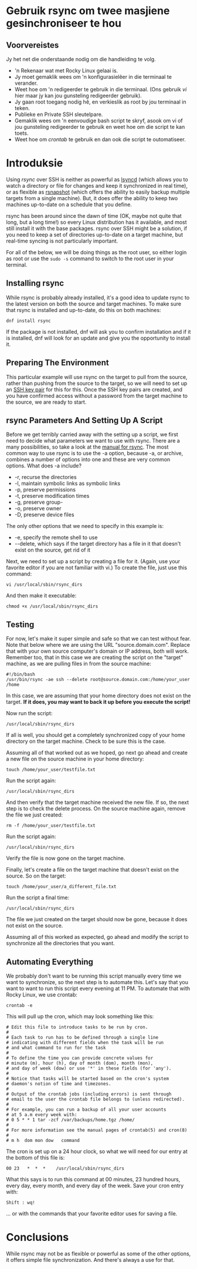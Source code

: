 # Gebruik rsync om twee masjiene gesinchroniseer te hou

## Voorvereistes

Jy het net die onderstaande nodig om die handleiding te volg.

* 'n Rekenaar wat met Rocky Linux gelaai is.
* Jy moet gemaklik wees om 'n konfigurasielêer in die terminaal te verander.
* Weet hoe om 'n redigeerder te gebruik in die terminaal. (Ons gebruik _vi_ hier maar jy kan jou gunsteling redigeerder gebruik).
* Jy gaan root toegang nodig hê, en verkieslik as root by jou terminaal in teken.
* Publieke en Private SSH sleutelpare.
* Gemaklik wees om 'n eenvoudige bash script te skryf, asook om vi of jou gunsteling redigeerder te gebruik en weet hoe om die script te kan toets.
* Weet hoe om _crontab_ te gebruik en dan ook die script te outomatiseer.

# Introduksie

Using _rsync_ over SSH is neither as powerful as [lsyncd](RL_mirroring_lsyncd.md) (which allows you to watch a directory or file for changes and keep it synchronized in real time), or as flexible as [rsnapshot](RL_rsnapshot_backup.md) (which offers the ability to easily backup multiple targets from a single machine). But, it does offer the ability to keep two machines up-to-date on a schedule that you define. 

rsync has been around since the dawn of time (OK, maybe not quite that long, but a long time!) so every Linux distribution has it available, and most still install it with the base packages. rsync over SSH might be a solution, if you need to keep a set of directories up-to-date on a target machine, but real-time syncing is not particularly important. 

For all of the below, we will be doing things as the root user, so either login as root or use the `sudo -s` command to switch to the root user in your terminal.

## Installing rsync

While rsync is probably already installed, it's a good idea to update rsync to the latest version on both the source and target machines. To make sure that rsync is installed and up-to-date, do this on both machines:

`dnf install rsync`

If the package is not installed, dnf will ask you to confirm installation and if it is installed, dnf will look for an update and give you the opportunity to install it.

## Preparing The Environment

This particular example will use rsync on the target to pull from the source, rather than pushing from the source to the target, so we will need to set up an [SSH key pair](RL_ssh_public_private_keys.md) for this for this. Once the SSH key pairs are created, and you have confirmed access without a password from the target machine to the source, we are ready to start.

## rsync Parameters And Setting Up A Script

Before we get terribly carried away with the setting up a script, we first need to decide what parameters we want to use with rsync. There are a many possibilities, so take a look at the [manual for rsync](https://linux.die.net/man/1/rsync). The most common way to use rsync is to use the -a option, because -a, or archive, combines a number of options into one and these are very common options. What does -a include?

* -r, recurse the directories
* -l, maintain symbolic links as symbolic links
* -p, preserve permissions
* -t, preserve modification times
* -g, preserve group-
* -o, preserve owner 
* -D, preserve device files

The only other options that we need to specify in this example is:

* -e, specify the remote shell to use
* --delete, which says if the target directory has a file in it that doesn't exist on the source, get rid of it

Next, we need to set up a script by creating a file for it. (Again, use your favorite editor if you are not familiar with vi.) To create the file, just use this command:

`vi /usr/local/sbin/rsync_dirs`

And then make it executable:

`chmod +x /usr/local/sbin/rsync_dirs`

## Testing

For now, let's make it super simple and safe so that we can test without fear. Note that below where we are using the URL "source.domain.com". Replace that with your own source computer's domain or IP address, both will work. Remember too, that in this case we are creating the script on the "target" machine, as we are pulling files in from the source machine:

```
#!/bin/bash
/usr/bin/rsync -ae ssh --delete root@source.domain.com:/home/your_user /home
```
In this case, we are assuming that your home directory does not exist on the target. **If it does, you may want to back it up before you execute the script!**

Now run the script:

`/usr/local/sbin/rsync_dirs`

If all is well, you should get a completely synchronized copy of your home directory on the target machine. Check to be sure this is the case. 

Assuming all of that worked out as we hoped, go next go ahead and create a new file on the source machine in your home directory:

`touch /home/your_user/testfile.txt`

Run the script again:

`/usr/local/sbin/rsync_dirs`

And then verify that the target machine received the new file. If so, the next step is to check the delete process.  On the source machine again, remove the file we just created:

`rm -f /home/your_user/testfile.txt`

Run the script again:

`/usr/local/sbin/rsync_dirs`

Verify the file is now gone on the target machine. 

Finally, let's create a file on the target machine that doesn't exist on the source. So on the target:

`touch /home/your_user/a_different_file.txt`

Run the script a final time:

`/usr/local/sbin/rsync_dirs`

The file we just created on the target should now be gone, because it does not exist on the source. 

Assuming all of this worked as expected, go ahead and modify the script to synchronize all the directories that you want.

## Automating Everything

We probably don't want to be running this script manually every time we want to synchronize, so the next step is to automate this. Let's say that you want to want to run this script every evening at 11 PM. To automate that with Rocky Linux, we use crontab:

`crontab -e`

This will pull up the cron, which may look something like this:

``` 
# Edit this file to introduce tasks to be run by cron.
# 
# Each task to run has to be defined through a single line
# indicating with different fields when the task will be run
# and what command to run for the task
# 
# To define the time you can provide concrete values for
# minute (m), hour (h), day of month (dom), month (mon),
# and day of week (dow) or use '*' in these fields (for 'any').
# 
# Notice that tasks will be started based on the cron's system
# daemon's notion of time and timezones.
# 
# Output of the crontab jobs (including errors) is sent through
# email to the user the crontab file belongs to (unless redirected).
# 
# For example, you can run a backup of all your user accounts
# at 5 a.m every week with:
# 0 5 * * 1 tar -zcf /var/backups/home.tgz /home/
# 
# For more information see the manual pages of crontab(5) and cron(8)
# 
# m h  dom mon dow   command
```
The cron is set up on a 24 hour clock, so what we will need for our entry at the bottom of this file is:

`00 23   *  *  *    /usr/local/sbin/rsync_dirs`

What this says is to run this command at 00 minutes, 23 hundred hours, every day, every month, and every day of the week. Save your cron entry with:

`Shift : wq!` 

... or with the commands that your favorite editor uses for saving a file.

# Conclusions

While rsync may not be as flexible or powerful as some of the other options, it offers simple file synchronization. And there's always a use for that.
